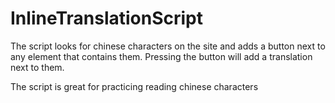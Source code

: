 # InlineTranslationScript
The script looks for chinese characters on the site and adds a button next to any element that contains them. Pressing the button will add a translation next to them.

The script is great for practicing reading chinese characters

